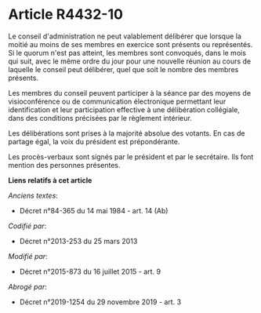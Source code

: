 # Article R4432-10

Le conseil d'administration ne peut valablement délibérer que lorsque la moitié au moins de ses membres en exercice sont
présents ou représentés. Si le quorum n'est pas atteint, les membres sont convoqués, dans le mois qui suit, avec le même
ordre du jour pour une nouvelle réunion au cours de laquelle le conseil peut délibérer, quel que soit le nombre des membres
présents.

Les membres du conseil peuvent participer à la séance par des moyens de visioconférence ou de communication électronique
permettant leur identification et leur participation effective à une délibération collégiale, dans des conditions précisées
par le règlement intérieur.

Les délibérations sont prises à la majorité absolue des votants. En cas de partage égal, la voix du président est
prépondérante.

Les procès-verbaux sont signés par le président et par le secrétaire. Ils font mention des personnes présentes.

**Liens relatifs à cet article**

_Anciens textes_:

  - Décret n°84-365 du 14 mai 1984 - art. 14 (Ab)

_Codifié par_:

  - Décret n°2013-253 du 25 mars 2013

_Modifié par_:

  - Décret n°2015-873 du 16 juillet 2015 - art. 9

_Abrogé par_:

  - Décret n°2019-1254 du 29 novembre 2019 - art. 3
